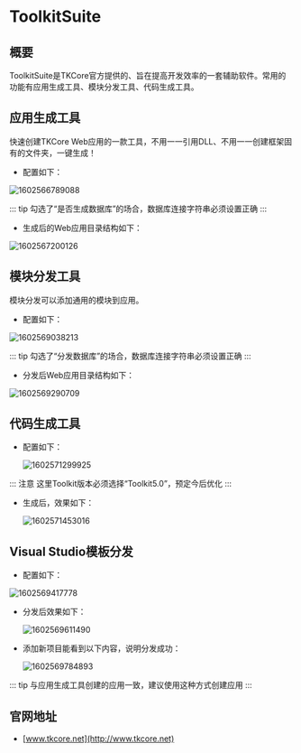 # ToolkitSuite

## 概要

ToolkitSuite是TKCore官方提供的、旨在提高开发效率的一套辅助软件。常用的功能有应用生成工具、模块分发工具、代码生成工具。



## 应用生成工具

快速创建TKCore Web应用的一款工具，不用一一引用DLL、不用一一创建框架固有的文件夹，一键生成！



- 配置如下：

![1602566789088](http://www.tkcore.net/assets/img/1602566789088.png)

::: tip
勾选了“是否生成数据库”的场合，数据库连接字符串必须设置正确
:::



- 生成后的Web应用目录结构如下：

![1602567200126](http://www.tkcore.net/assets/img/1602567200126.png)





## 模块分发工具

模块分发可以添加通用的模块到应用。



- 配置如下：

![1602569038213](http://www.tkcore.net/assets/img/1602569038213.png)

::: tip
勾选了“分发数据库”的场合，数据库连接字符串必须设置正确
:::



- 分发后Web应用目录结构如下：

![1602569290709](http://www.tkcore.net/assets/img/1602569290709.png)



## 代码生成工具



- 配置如下：

  ![1602571299925](http://www.tkcore.net/assets/img/1602571299925.png)

::: 注意 这里Toolkit版本必须选择“Toolkit5.0”，预定今后优化 
:::



- 生成后，效果如下：

  ![1602571453016](http://www.tkcore.net/assets/img/1602571453016.png)



## Visual Studio模板分发



- 配置如下：

![1602569417778](http://www.tkcore.net/assets/img/1602569417778.png)



- 分发后效果如下：

  ![1602569611490](http://www.tkcore.net/assets/img/1602569611490.png)



- 添加新项目能看到以下内容，说明分发成功：

  ![1602569784893](http://www.tkcore.net/assets/img/1602569784893.png)

::: tip
与应用生成工具创建的应用一致，建议使用这种方式创建应用
:::



## 官网地址

- [www.tkcore.net](http://www.tkcore.net)
